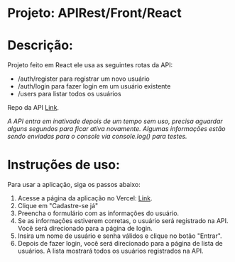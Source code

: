 
# **Projeto: APIRest/Front/React**

**Descrição:**
====

Projeto feito em React ele usa as seguintes rotas da API:

- /auth/register para registrar um novo usuário
- /auth/login para fazer login em um usuário existente
- /users para listar todos os usuários

Repo da API
[Link](https://github.com/izJoey/users-api-rest).

_A API entra em inativade depois de um tempo sem uso, precisa aguardar alguns segundos para ficar ativa novamente._
_Algumas informações estão sendo enviadas para o console via console.log() para testes._

**Instruções de uso:**
====

Para usar a aplicação, siga os passos abaixo:

1. Acesse a página da aplicação no Vercel: [Link](https://users-fronts.vercel.app/).
2. Clique em "Cadastre-se já"
3. Preencha o formulário com as informações do usuário.
4. Se as informações estiverem corretas, o usuário será registrado na API. Você será direcionado para a página de login.
5. Insira um nome de usuário e senha válidos e clique no botão "Entrar".
6. Depois de fazer login, você será direcionado para a página de lista de usuários. A lista mostrará todos os usuários registrados na API.
